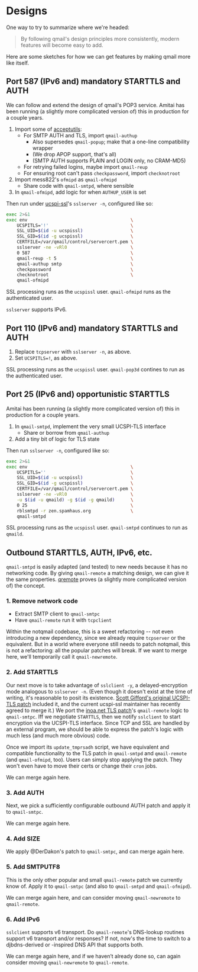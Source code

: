 # Designs

One way to try to summarize where we're headed:

> By following qmail's design principles more consistently, modern features will become easy to add.

Here are some sketches for how we can get features by making qmail more like itself.


## Port 587 (IPv6 and) mandatory STARTTLS and AUTH

We can follow and extend the design of qmail's POP3 service.
Amitai has been running (a slightly more complicated version of) this in production for a couple years.

1. Import some of [acceptutils](https://schmonz.com/qmail/acceptutils/):
    - For SMTP AUTH and TLS, import `qmail-authup`
        - Also supersedes `qmail-popup`; make that a one-line compatibility wrapper
		- (We drop APOP support, that's all)
		- (SMTP AUTH supports PLAIN and LOGIN only, no CRAM-MD5)
    - For retrying failed logins, maybe import `qmail-reup`
    - For ensuring root can't pass `checkpassword`, import `checknotroot`
3. Import mess822's `ofmipd` as `qmail-ofmipd`
    - Share code with `qmail-smtpd`, where sensible
4. In `qmail-ofmipd`, add logic for when `AUTHUP_USER` is set

Then run under [ucspi-ssl](https://www.fehcom.de/ipnet/ucspi-ssl.html)'s `sslserver -n`, configured like so:

```sh
exec 2>&1
exec env                                       \
    UCSPITLS='!'                               \
    SSL_UID=$(id -u ucspissl)                  \
    SSL_GID=$(id -g ucspissl)                  \
    CERTFILE=/var/qmail/control/servercert.pem \
    sslserver -ne -vRl0                        \
    0 587                                      \
    qmail-reup -t 5                            \
    qmail-authup smtp                          \
    checkpassword                              \
    checknotroot                               \
    qmail-ofmipd
```

SSL processing runs as the `ucspissl` user.
`qmail-ofmipd` runs as the authenticated user.

`sslserver` supports IPv6.


## Port 110 (IPv6 and) mandatory STARTTLS and AUTH

1. Replace `tcpserver` with `sslserver -n`, as above.
2. Set `UCSPITLS=!`, as above.

SSL processing runs as the `ucspissl` user.
`qmail-pop3d` contines to run as the authenticated user.


## Port 25 (IPv6 and) opportunistic STARTTLS

Amitai has been running (a slightly more complicated version of) this in production for a couple years.

1. In `qmail-smtpd`, implement the very small UCSPI-TLS interface
	- Share or borrow from `qmail-authup`
2. Add a tiny bit of logic for TLS state

Then run `sslserver -n`, configured like so:

```sh
exec 2>&1
exec env                                       \
    UCSPITLS=''                                \
    SSL_UID=$(id -u ucspissl)                  \
    SSL_GID=$(id -g ucspissl)                  \
    CERTFILE=/var/qmail/control/servercert.pem \
    sslserver -ne -vRl0                        \
    -u $(id -u qmaild) -g $(id -g qmaild)      \
    0 25                                       \
    rblsmtpd -r zen.spamhaus.org               \
    qmail-smtpd
```

SSL processing runs as the `ucspissl` user.
`qmail-smtpd` continues to run as `qmaild`.


## Outbound STARTTLS, AUTH, IPv6, etc.

`qmail-smtpd` is easily adapted (and tested) to new needs because it has no networking code.
By giving `qmail-remote` a matching design, we can give it the same properties.
[qremote](https://mojzis.com/software/qremote/) proves (a slightly more complicated version of) the concept.


### 1. Remove network code

- Extract SMTP client to `qmail-smtpc`
- Have `qmail-remote` run it with `tcpclient`

Within the notqmail codebase, this is a sweet refactoring -- not even introducing a new dependency, since we already require `tcpserver` or the equivalent.
But in a world where everyone still needs to patch notqmail, this is not a refactoring: all the popular patches will break.
If we want to merge here, we'll temporarily call it `qmail-newremote`.


### 2. Add STARTTLS

Our next move is to take advantage of `sslclient -y`, a delayed-encryption mode analogous to `sslserver -n`.
(Even though it doesn't exist at the time of writing, it's reasonable to posit its existence.
[Scott Gifford's original UCSPI-TLS patch](https://github.com/SuperScript/ucspi-ssl/compare/master...scottgifford:master) included it, and the current ucspi-ssl maintainer has recently agreed to merge it.)
We port the [inoa.net TLS patch](http://inoa.net/qmail-tls/)'s `qmail-remote` logic to `qmail-smtpc`.
Iff we negotiate `STARTTLS`, then we notify `sslclient` to start encryption via the UCSPI-TLS interface.
Since TCP and SSL are handled by an external program, we should be able to express the patch's logic with much less (and much more obvious) code.

Once we import its `update_tmprsadh` script, we have equivalent and compatible functionality to the TLS patch in `qmail-smtpd` and `qmail-remote` (and `qmail-ofmipd`, too).
Users can simply stop applying the patch.
They won't even have to move their certs or change their `cron` jobs.

We can merge again here.


### 3. Add AUTH

Next, we pick a sufficiently configurable outbound AUTH patch and apply it to `qmail-smtpc`.

We can merge again here.


### 4. Add SIZE

We apply @DerDakon's patch to `qmail-smtpc`, and can merge again here.


### 5. Add SMTPUTF8

This is the only other popular and small `qmail-remote` patch we currently know of.
Apply it to `qmail-smtpc` (and also to `qmail-smtpd` and `qmail-ofmipd`).

We can merge again here, and can consider moving `qmail-newremote` to `qmail-remote`.


### 6. Add IPv6

`sslclient` supports v6 transport.
Do `qmail-remote`'s DNS-lookup routines support v6 transport and/or responses?
If not, now's the time to switch to a djbdns-derived or -inspired DNS API that supports both.

We can merge again here, and if we haven’t already done so, can again consider moving `qmail-newremote` to `qmail-remote`.